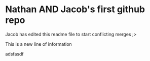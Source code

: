 # Nathan AND Jacob's first github repo


Jacob has edited this readme file to start conflicting merges ;>


This is a new line of information

adsfasdf